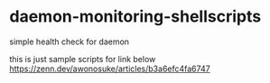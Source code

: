 # daemon-monitoring-shellscripts
simple health check for daemon

this is just sample scripts for link below
https://zenn.dev/awonosuke/articles/b3a6efc4fa6747
